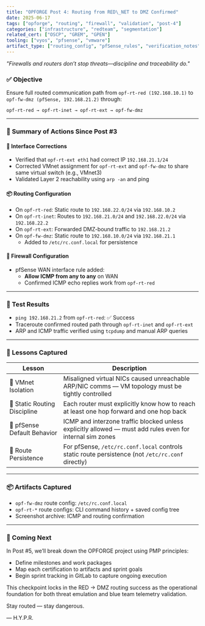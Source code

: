 ```yaml
---
title: "OPFORGE Post 4: Routing from RED\_NET to DMZ Confirmed" 
date: 2025-06-17 
tags: ["opforge", "routing", "firewall", "validation", "post-4"] 
categories: ["infrastructure", "redteam", "segmentation"] 
related_cert: ["OSCP", "GREM", "GPEN"] 
tooling: ["vyos", "pfsense", "vmware"] 
artifact_type: ["routing_config", "pfSense_rules", "verification_notes"]
---
```


_"Firewalls and routers don’t stop threats—discipline and traceability do."_

### ✅ Objective

Ensure full routed communication path from `opf-rt-red (192.168.10.1)` to `opf-fw-dmz (pfSense, 192.168.21.2)` through\:

```
opf-rt-red → opf-rt-inet → opf-rt-ext → opf-fw-dmz
```

---

### 🧭 Summary of Actions Since Post #3

#### 🔧 Interface Corrections

- Verified that `opf-rt-ext eth1` had correct IP `192.168.21.1/24`
- Corrected VMnet assignment for `opf-rt-ext` and `opf-fw-dmz` to share same virtual switch (e.g., VMnet3)
- Validated Layer 2 reachability using `arp -an` and ping

#### 📦 Routing Configuration

- On `opf-rt-red`: Static route to `192.168.22.0/24` via `192.168.10.2`
- On `opf-rt-inet`: Routes to `192.168.21.0/24` and `192.168.22.0/24` via `192.168.22.2`
- On `opf-rt-ext`: Forwarded DMZ-bound traffic to `192.168.21.2`
- On `opf-fw-dmz`: Static route to `192.168.10.0/24` via `192.168.21.1`
  - Added to `/etc/rc.conf.local` for persistence

#### 🔐 Firewall Configuration

- pfSense WAN interface rule added:
  - **Allow ICMP from any to any** on WAN
  - Confirmed ICMP echo replies work from `opf-rt-red`

---

### 🧪 Test Results

- `ping 192.168.21.2` from `opf-rt-red`: ✅ Success
- Traceroute confirmed routed path through `opf-rt-inet` and `opf-rt-ext`
- ARP and ICMP traffic verified using `tcpdump` and manual ARP queries

---

### 📘 Lessons Captured

| Lesson                       | Description                                                                                               |
| ---------------------------- | --------------------------------------------------------------------------------------------------------- |
| 🔌 VMnet Isolation           | Misaligned virtual NICs caused unreachable ARP/NIC comms — VM topology must be tightly controlled         |
| 🔁 Static Routing Discipline | Each router must explicitly know how to reach at least one hop forward and one hop back                   |
| 🧱 pfSense Default Behavior  | ICMP and interzone traffic blocked unless explicitly allowed — must add rules even for internal sim zones |
| 🔄 Route Persistence         | For pfSense, `/etc/rc.conf.local` controls static route persistence (not `/etc/rc.conf` directly)         |

---

### 📦 Artifacts Captured

- `opf-fw-dmz` route config: `/etc/rc.conf.local`
- `opf-rt-*` route configs: CLI command history + saved config tree
- Screenshot archive: ICMP and routing confirmation

---

### 📌 Coming Next

In Post #5, we’ll break down the OPFORGE project using PMP principles:

- Define milestones and work packages
- Map each certification to artifacts and sprint goals
- Begin sprint tracking in GitLab to capture ongoing execution

This checkpoint locks in the RED → DMZ routing success as the operational foundation for both threat emulation and blue team telemetry validation.

Stay routed — stay dangerous.

— H.Y.P.R.

